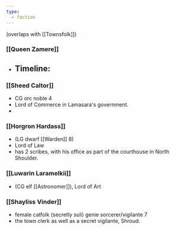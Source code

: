 ```yaml
---
type:
  - faction
---
```

(overlaps with [[Townsfolk]])
### [[Queen Zamere]]
- Timeline:
	- 

### [[Sheed Caltor]]
- CG orc noble 4
- Lord of Commerce in Lamasara's government. 
- 
### [[Horgron Hardass]]
- (LG dwarf [[Warden]] 8)
- Lord of Law 
- has 2 scribes, with his office as part of the courthouse in North Shoulder.
### [[Luwarin Laramelkii]]
- (CG elf [[Astronomer]]), Lord of Art

### [[Shayliss Vinder]]
- female catfolk (secretly suli) genie sorcerer/vigilante 7 
- the town clerk as well as a secret vigilante, Shroud. 